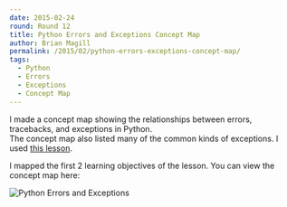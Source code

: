 ```yaml
---
date: 2015-02-24
round: Round 12
title: Python Errors and Exceptions Concept Map
author: Brian Magill
permalink: /2015/02/python-errors-exceptions-concept-map/
tags:
  - Python
  - Errors
  - Exceptions
  - Concept Map
---
```


I made a concept map showing the relationships between errors, tracebacks, and exceptions in Python.  
The concept map also listed many of the common kinds of exceptions. I used [this lesson](http://swcarpentry.github.io/python-novice-inflammation/07-errors.html).

I mapped the first 2 learning objectives of the lesson. You can view the concept map here:

![Python Errors and Exceptions](http://i.imgur.com/1sFEXcY.jpg)
